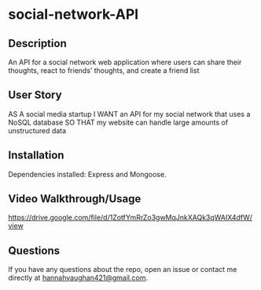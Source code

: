 # social-network-API

## Description
An API for a social network web application where users can share their thoughts, react to friends’ thoughts, and create a friend list

## User Story
AS A social media startup
I WANT an API for my social network that uses a NoSQL database
SO THAT my website can handle large amounts of unstructured data

## Installation
Dependencies installed: Express and Mongoose.

## Video Walkthrough/Usage
https://drive.google.com/file/d/1ZotfYmRrZo3gwMqJnkXAQk3qWAIX4dfW/view

## Questions
If you have any questions about the repo, open an issue or contact me directly at hannahvaughan421@gmail.com.
